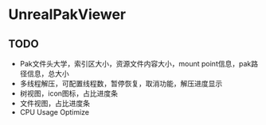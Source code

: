 # UnrealPakViewer ##

## TODO ##

* Pak文件头大学，索引区大小，资源文件内容大小，mount point信息，pak路径信息，总大小
* 多线程解压，可配置线程数，暂停恢复，取消功能，解压进度显示
* 树视图，icon图标，占比进度条
* 文件视图，占比进度条
* CPU Usage Optimize